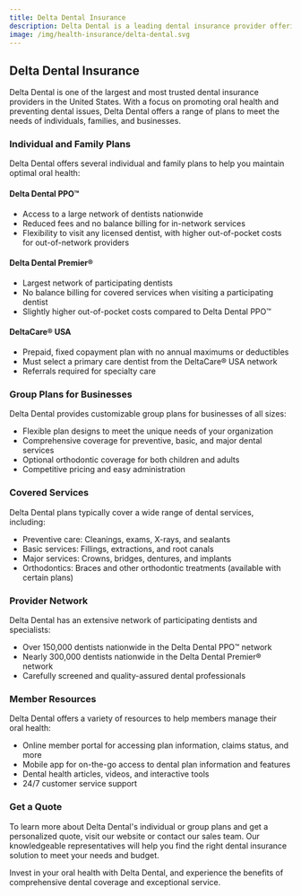 ```yaml
---
title: Delta Dental Insurance
description: Delta Dental is a leading dental insurance provider offering comprehensive coverage for individuals and businesses. Learn more about Delta Dental's plans and how they can help you maintain optimal oral health.
image: /img/health-insurance/delta-dental.svg
---
```


## Delta Dental Insurance

Delta Dental is one of the largest and most trusted dental insurance providers in the United States. With a focus on promoting oral health and preventing dental issues, Delta Dental offers a range of plans to meet the needs of individuals, families, and businesses.

### Individual and Family Plans

Delta Dental offers several individual and family plans to help you maintain optimal oral health:

#### Delta Dental PPO™

- Access to a large network of dentists nationwide
- Reduced fees and no balance billing for in-network services
- Flexibility to visit any licensed dentist, with higher out-of-pocket costs for out-of-network providers

#### Delta Dental Premier®

- Largest network of participating dentists
- No balance billing for covered services when visiting a participating dentist
- Slightly higher out-of-pocket costs compared to Delta Dental PPO™

#### DeltaCare® USA

- Prepaid, fixed copayment plan with no annual maximums or deductibles
- Must select a primary care dentist from the DeltaCare® USA network
- Referrals required for specialty care

### Group Plans for Businesses

Delta Dental provides customizable group plans for businesses of all sizes:

- Flexible plan designs to meet the unique needs of your organization
- Comprehensive coverage for preventive, basic, and major dental services
- Optional orthodontic coverage for both children and adults
- Competitive pricing and easy administration

### Covered Services

Delta Dental plans typically cover a wide range of dental services, including:

- Preventive care: Cleanings, exams, X-rays, and sealants
- Basic services: Fillings, extractions, and root canals
- Major services: Crowns, bridges, dentures, and implants
- Orthodontics: Braces and other orthodontic treatments (available with certain plans)

### Provider Network

Delta Dental has an extensive network of participating dentists and specialists:

- Over 150,000 dentists nationwide in the Delta Dental PPO™ network
- Nearly 300,000 dentists nationwide in the Delta Dental Premier® network
- Carefully screened and quality-assured dental professionals

### Member Resources

Delta Dental offers a variety of resources to help members manage their oral health:

- Online member portal for accessing plan information, claims status, and more
- Mobile app for on-the-go access to dental plan information and features
- Dental health articles, videos, and interactive tools
- 24/7 customer service support

### Get a Quote

To learn more about Delta Dental's individual or group plans and get a personalized quote, visit our website or contact our sales team. Our knowledgeable representatives will help you find the right dental insurance solution to meet your needs and budget.

Invest in your oral health with Delta Dental, and experience the benefits of comprehensive dental coverage and exceptional service.